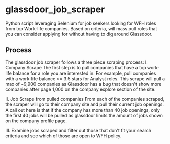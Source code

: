 # glassdoor_job_scraper
Python script leveraging Selenium for job seekers looking for WFH roles from top Work-life companies. Based on criteria, will mass pull roles that you can consider applying for without having to dig around Glassdoor.

## Process
The glassdoor job scraper follows a three piece scraping process:
I. Company Scrape
    The first step is to pull companies that have a top work-life balance for a role you are interested in. For example, pull companies with a work-life balance >= 3.5 stars for Analyst roles. This scrape will pull a max of ~9,900 companies as Glassdoor has a bug that doesn't show more companies after page 1,000 on the company explore section of the site.

II. Job Scrape from pulled companies
    From each of the companies scraped, the scraper will go to their company site and pull their current job openings. A call out here is that if the company has more than 40 job openings, only the first 40 jobs will be pulled as glassdoor limits the amount of jobs shown on the company profile page.

III. Examine jobs scraped and filter out those that don't fit your search criteria and see which of those are open to WFH policy.


